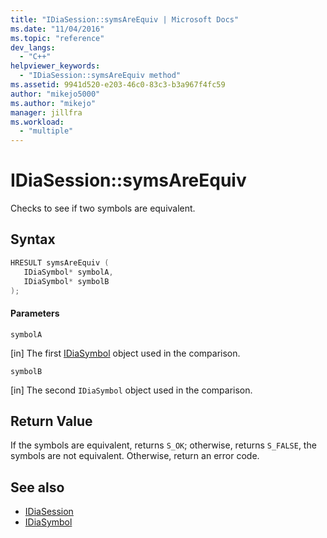 ```yaml
---
title: "IDiaSession::symsAreEquiv | Microsoft Docs"
ms.date: "11/04/2016"
ms.topic: "reference"
dev_langs:
  - "C++"
helpviewer_keywords:
  - "IDiaSession::symsAreEquiv method"
ms.assetid: 9941d520-e203-46c0-83c3-b3a967f4fc59
author: "mikejo5000"
ms.author: "mikejo"
manager: jillfra
ms.workload:
  - "multiple"
---
```

# IDiaSession::symsAreEquiv
Checks to see if two symbols are equivalent.

## Syntax

```C++
HRESULT symsAreEquiv ( 
   IDiaSymbol* symbolA,
   IDiaSymbol* symbolB
);
```

#### Parameters
 `symbolA`

[in] The first [IDiaSymbol](../../debugger/debug-interface-access/idiasymbol.md) object used in the comparison.

 `symbolB`

[in] The second `IDiaSymbol` object used in the comparison.

## Return Value
 If the symbols are equivalent, returns `S_OK`; otherwise, returns `S_FALSE`, the symbols are not equivalent. Otherwise, return an error code.

## See also
- [IDiaSession](../../debugger/debug-interface-access/idiasession.md)
- [IDiaSymbol](../../debugger/debug-interface-access/idiasymbol.md)